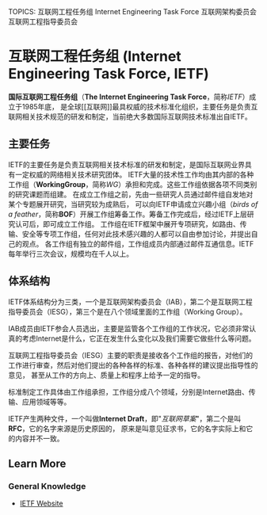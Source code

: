 TOPICS: 互联网工程任务组
        Internet Engineering Task Force
        互联网架构委员会
        互联网工程指导委员会

# 互联网工程任务组 (Internet Engineering Task Force, IETF)

**国际互联网工程任务组**（**The Internet Engineering Task Force**，简称*IETF*）成立于1985年底，
是全球[[互联网]]最具权威的技术标准化组织，主要任务是负责互联网相关技术规范的研发和制定，当前绝大多数国际互联网技术标准出自IETF。

## 主要任务

IETF的主要任务是负责互联网相关技术标准的研发和制定，是国际互联网业界具有一定权威的网络相关技术研究团体。
IETF大量的技术性工作均由其内部的各种工作组（**WorkingGroup**，简称*WG*）承担和完成。这些工作组依据各项不同类别的研究课题而组建。
在成立工作组之前，先由一些研究人员通过邮件组自发地对某个专题展开研究，当研究较为成熟后，
可以向IETF申请成立兴趣小组（*birds of a feather*，简称**BOF**）开展工作组筹备工作。筹备工作完成后，经过IETF上层研究认可后，即可成立工作组。
工作组在IETF框架中展开专项研究，如路由、传输、安全等专项工作组，任何对此技术感兴趣的人都可以自由参加讨论，并提出自己的观点。
各工作组有独立的邮件组，工作组成员内部通过邮件互通信息。IETF每年举行三次会议，规模均在千人以上。

## 体系结构

IETF体系结构分为三类，一个是互联网架构委员会（IAB），第二个是互联网工程指导委员会（IESG），第三个是在八个领域里面的工作组（Working Group）。

IAB成员由IETF参会人员选出，主要是监管各个工作组的工作状况，它必须非常认真的考虑Internet是什么，它正在发生什么变化以及我们需要它做些什么等问题。

互联网工程指导委员会（IESG）主要的职责是接收各个工作组的报告，对他们的工作进行审查，然后对他们提出的各种各样的标准、各种各样的建议提出指导性的意见，
甚至从工作的方向上、质量上和程序上给予一定的指导。

标准制定工作具体由工作组承担，工作组分成八个领域，分别是Internet路由、传输、应用领域等等。

IETF产生两种文件，一个叫做**Internet Draft**，即"*互联网草案*"，第二个是叫**RFC**，它的名字来源是历史原因的，
原来是叫意见征求书，它的名字实际上和它的内容并不一致。

## Learn More

### General Knowledge

- [IETF Website](https://www.ietf.org/)
